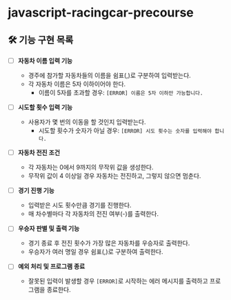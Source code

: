 # javascript-racingcar-precourse

## 🛠️ 기능 구현 목록

- [ ] **자동차 이름 입력 기능**  
  - 경주에 참가할 자동차들의 이름을 쉼표(,)로 구분하여 입력받는다.
  - 각 자동차 이름은 5자 이하이어야 한다.
    - 이름이 5자를 초과할 경우: `[ERROR] 이름은 5자 이하만 가능합니다.`

- [ ] **시도할 횟수 입력 기능**  
  - 사용자가 몇 번의 이동을 할 것인지 입력받는다.
    - 시도할 횟수가 숫자가 아닐 경우: `[ERROR] 시도 횟수는 숫자를 입력해야 합니다.`

- [ ] **자동차 전진 조건**  
  - 각 자동차는 0에서 9까지의 무작위 값을 생성한다.
  - 무작위 값이 4 이상일 경우 자동차는 전진하고, 그렇지 않으면 멈춘다.

- [ ] **경기 진행 기능**  
  - 입력받은 시도 횟수만큼 경기를 진행한다.
  - 매 차수별마다 각 자동차의 전진 여부(-)를 출력한다.

- [ ] **우승자 판별 및 출력 기능**  
  - 경기 종료 후 전진 횟수가 가장 많은 자동차를 우승자로 출력한다.
  - 우승자가 여러 명일 경우 쉼표(,)로 구분하여 출력한다.

- [ ] **예외 처리 및 프로그램 종료**  
  - 잘못된 입력이 발생할 경우 `[ERROR]`로 시작하는 에러 메시지를 출력하고 프로그램을 종료한다.

